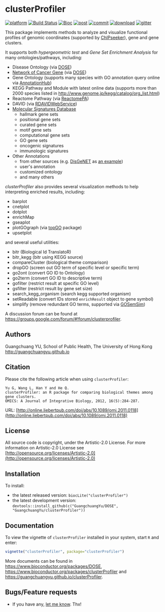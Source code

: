#  clusterProfiler

[![platform](http://www.bioconductor.org/shields/availability/devel/clusterProfiler.svg)](https://www.bioconductor.org/packages/devel/bioc/html/clusterProfiler.html#archives)
[![Build Status](http://www.bioconductor.org/shields/build/devel/bioc/clusterProfiler.svg)](https://bioconductor.org/checkResults/devel/bioc-LATEST/clusterProfiler/)
[![Bioc](http://www.bioconductor.org/shields/years-in-bioc/clusterProfiler.svg)](https://www.bioconductor.org/packages/devel/bioc/html/clusterProfiler.html#since)
[![post](http://www.bioconductor.org/shields/posts/clusterProfiler.svg)](https://support.bioconductor.org/t/clusterProfiler/)
[![commit](http://www.bioconductor.org/shields/commits/bioc/clusterProfiler.svg)](https://www.bioconductor.org/packages/devel/bioc/html/clusterProfiler.html#svn_source)
[![download](http://www.bioconductor.org/shields/downloads/clusterProfiler.svg)](https://bioconductor.org/packages/stats/bioc/clusterProfiler)
[![gitter](https://img.shields.io/badge/GITTER-join%20chat-green.svg)](https://gitter.im/GuangchuangYu/Bioinformatics)


This package implements methods to analyze and visualize functional profiles of genomic coordinates (supported by [ChIPseeker](http://www.bioconductor.org/packages/ChIPseeker)), gene and gene clusters.

It supports both *hypergeometric test* and *Gene Set Enrichment Analysis* for many ontologies/pathways, including:

+ Disease Ontology (via [DOSE](http://www.bioconductor.org/packages/DOSE))
+ [Network of Cancer Gene](http://ncg.kcl.ac.uk/) (via [DOSE](http://www.bioconductor.org/packages/DOSE))
+ Gene Ontology (supports many species with GO annotation query online via [AnnotationHub](https://bioconductor.org/packages/AnnotationHub/))
+ KEGG Pathway and Module with latest online data (supports more than 2000 species listed in <http://www.genome.jp/kegg/catalog/org_list.html>)
+ Reactome Pathway (via [ReactomePA](http://www.bioconductor.org/packages/ReactomePA))
+ DAVID (via [RDAVIDWebService](http://www.bioconductor.org/packages/RDAVIDWebService))
+ [Molecular Signatures Database](http://software.broadinstitute.org/gsea/msigdb)
  * hallmark gene sets
  * positional gene sets
  * curated gene sets
  * motif gene sets
  * computational gene sets
  * GO gene sets
  * oncogenic signatures
  * immunologic signatures
+ Other Annotations
  * from other sources (e.g. [DisGeNET](http://www.disgenet.org/web/DisGeNET/menu/home) as [an example](http://guangchuangyu.github.io/2015/05/use-clusterprofiler-as-an-universal-enrichment-analysis-tool/))
  * user's annotation
  * customized ontology
  * and many others
  
*clusterProfiler* also provides several visualization methods to help interpreting enriched results, including:

+ barplot
+ cnetplot
+ dotplot
+ enrichMap
+ gseaplot
+ plotGOgraph (via [topGO](http://www.bioconductor.org/packages/topGO) package)
+ upsetplot
  
and several useful utilities:

+ bitr (Biological Id TranslatoR)
+ bitr_kegg (bitr using KEGG source)
+ compareCluster (biological theme comparison)
+ dropGO (screen out GO term of specific level or specific term)
+ go2ont (convert GO ID to Ontology)
+ go2term (convert GO ID to descriptive term)
+ gofilter (restrict result at specific GO level)
+ gsfilter (restrict result by gene set size)
+ search_kegg_organism (search kegg supported organism)
+ setReadable (convert IDs stored `enrichResult` object to gene symbol)
+ simplify (remove redundant GO terms, supported via [GOSemSim](http://www.bioconductor.org/packages/GOSemSim))

A discussion forum can be found at <https://groups.google.com/forum/#!forum/clusterprofiler>.

## Authors ##

Guangchuang YU, School of Public Health, The University of Hong Kong <http://guangchuangyu.github.io>

## Citation ##

Please cite the following article when using `clusterProfiler`:

```
Yu G, Wang L, Han Y and He Q. 
clusterProfiler: an R package for comparing biological themes among gene clusters.
OMICS: A Journal of Integrative Biology, 2012, 16(5):284-287. 
```

URL: [http://online.liebertpub.com/doi/abs/10.1089/omi.2011.0118](http://online.liebertpub.com/doi/abs/10.1089/omi.2011.0118)

## License ##

All source code is copyright, under the Artistic-2.0 License.
For more information on Artistic-2.0 License see [http://opensource.org/licenses/Artistic-2.0](http://opensource.org/licenses/Artistic-2.0)

## Installation ##

To install:
 * the latest released version:
   `biocLite("clusterProfiler")`
 * the latest development version:
 `devtools::install_github(c("GuangchuangYu/DOSE", "GuangchuangYu/clusterProfiler"))`

## Documentation ##

To view the vignette of `clusterProfiler` installed in your system, start `R` and enter:
```r
vignette("clusterProfiler", package="clusterProfiler")
```

More documents can be found in <https://www.bioconductor.org/packages/DOSE>, <https://www.bioconductor.org/packages/clusterProfiler> and <https://guangchuangyu.github.io/clusterProfiler>.



## Bugs/Feature requests ##

 - If you have any, [let me know](https://github.com/GuangchuangYu/clusterProfiler/issues). Thx!

